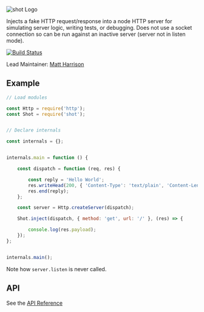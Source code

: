 ![shot Logo](https://raw.github.com/hapijs/shot/master/images/shot.png)

Injects a fake HTTP request/response into a node HTTP server for simulating server logic, writing tests, or debugging. Does not use a socket
connection so can be run against an inactive server (server not in listen mode).

[![Build Status](https://secure.travis-ci.org/hapijs/shot.png)](http://travis-ci.org/hapijs/shot)

Lead Maintainer: [Matt Harrison](https://github.com/mtharrison)

## Example

```javascript
// Load modules

const Http = require('http');
const Shot = require('shot');


// Declare internals

const internals = {};


internals.main = function () {

    const dispatch = function (req, res) {

        const reply = 'Hello World';
        res.writeHead(200, { 'Content-Type': 'text/plain', 'Content-Length': reply.length });
        res.end(reply);
    };

    const server = Http.createServer(dispatch);

    Shot.inject(dispatch, { method: 'get', url: '/' }, (res) => {

        console.log(res.payload);
    });
};


internals.main();
```

Note how `server.listen` is never called.

## API

See the [API Reference](API.md)
